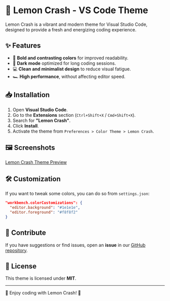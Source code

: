 # 🍋 Lemon Crash - VS Code Theme

Lemon Crash is a vibrant and modern theme for Visual Studio Code, designed to provide a fresh and energizing coding experience.

## ✨ Features

- 🎨 **Bold and contrasting colors** for improved readability.
- 🌙 **Dark mode** optimized for long coding sessions.
- 💻 **Clean and minimalist design** to reduce visual fatigue.
- 🏎 **High performance**, without affecting editor speed.

## 📥 Installation

1. Open **Visual Studio Code**.
2. Go to the **Extensions** section (`Ctrl+Shift+X` / `Cmd+Shift+X`).
3. Search for **"Lemon Crash"**.
4. Click **Install**.
5. Activate the theme from `Preferences > Color Theme > Lemon Crash`.

## 🖼 Screenshots

[Lemon Crash Theme Preview](images/Example.webp)

## 🛠 Customization

If you want to tweak some colors, you can do so from `settings.json`:

```json
"workbench.colorCustomizations": {
  "editor.background": "#1e1e1e",
  "editor.foreground": "#f8f8f2"
}
```

## 📌 Contribute

If you have suggestions or find issues, open an **issue** in our [GitHub repository](https://github.com/MeierAlexis/lemon-crash).

## 📜 License

This theme is licensed under **MIT**.

---

🚀 Enjoy coding with Lemon Crash! 🍋
